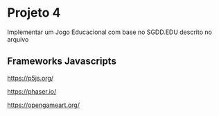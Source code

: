 # Projeto 4

Implementar um Jogo Educacional com base no SGDD.EDU descrito no arquivo []()

## Frameworks Javascripts

https://p5js.org/


https://phaser.io/

https://opengameart.org/


